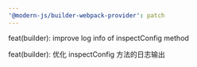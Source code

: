 ```yaml
---
'@modern-js/builder-webpack-provider': patch
---
```


feat(builder): improve log info of inspectConfig method

feat(builder): 优化 inspectConfig 方法的日志输出
